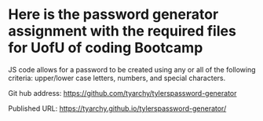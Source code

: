 # Here is the password generator assignment with the required files for UofU of coding Bootcamp

JS code allows for a password to be created using any or all of the following criteria: upper/lower case letters, numbers, and special characters.

Git hub address:
https://github.com/tyarchy/tylerspassword-generator

Published URL:
https://tyarchy.github.io/tylerspassword-generator/
